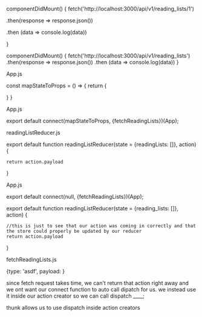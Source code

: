 componentDidMount() {
  fetch('http://localhost:3000/api/v1/reading_lists/1') 
  <!-- //async get request (default fetch request is get) - won't do anything with data till we get response back -->
  .then(response => response.json()) 
  <!-- //turn response into json -->
  .then (data => console.log(data)) 
  <!-- //the response that we get turned into json becomes data here (could still call it response)
 //the return value of previous then comes in as argument in next one (i.e. response.json becomes data in second .then) -->
}

componentDidMount() {
  fetch('http://localhost:3000/api/v1/reading_lists') 
  .then(response => response.json()) 
  .then (data => console.log(data)) 
}



<!-- first checks serializers before models. serializer knows when you render json to first check serializer to send to frontend? -->


<!-- container components are still components, usually class componnets and usually render other components and contain other components
containers are kind of a parent to the other components  -->


App.js
<!-- //mapStateToProps gives us access to see what is already in our store
//and we have to pass it below to connect because connect is out way of connecting redux store to this specifc component 
//gives us access to this.props.readingLists -->
 const mapStateToProps = () => {
   return {

   }
 }

App.js
<!-- //fetchReadingLists is action creator that gives us ability to update our store directly from this component 
//gives us access to this.props.fetchReadingLists() -->
export default connect(mapStateToProps, {fetchReadingLists})(App);



readingListReducer.js
<!-- //responsible for updating the parts of our store that has to do with reading lists
//a reducer is takes in State and action object
//action gets sent to reducer from the actions folder -->
export default function readingListReducer(state = {readingLists: []}, action) {   
<!-- this is just to see that our action was coming in correctly and that the store could properly be updated by our reducer -->
    return action.payload
}

App.js
<!-- connect runs store.dispatch({type, payload}) for us so we don't hard code it? -->
export default connect(null, {fetchReadingLists})(App);


export default function readingListReducer(state = {reading_lists: []}, action) {
    
    //this is just to see that our action was coming in correctly and that the store could properly be updated by our reducer
    return action.payload


}

fetchReadingLists.js
<!-- action creators typically before you incorporate a fetch request or any type of async reqiuest return regular JS objects that have a type and payload -->
{type: 'asdf', payload: }
<!-- then once an action creator retusn something like this our the connect function in  ReadingListsContainer pispatched whatever that action is to our reducer for us -->
since fetch request takes time, we can't return that action right away and we ont want our connect function to auto call dipatch for us. we instead use it inside our action creator so we can call dispatch ____;

thunk allows us to use dispatch inside action creators